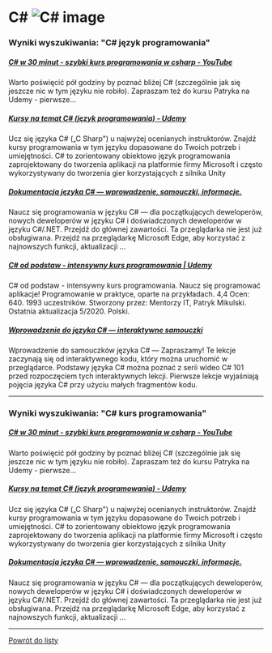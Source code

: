 # C# ![C# image](https://www.tiobe.com/wp-content/themes/tiobe/tiobe-index/images/C_.png)

### Wyniki wyszukiwania: "C# język programowania" 

##### [C# w 30 minut - szybki kurs programowania w csharp - YouTube](https://www.youtube.com/watch?v=EQGgmJLVn48) 

 Warto poświęcić pół godziny by poznać bliżej C# (szczególnie jak się jeszcze nic w tym języku nie robiło). Zapraszam też do kursu Patryka na Udemy - pierwsze...


##### [Kursy na temat C# (język programowania) - Udemy](https://www.udemy.com/pl/topic/c-sharp/) 

 Ucz się języka C# („C Sharp") u najwyżej ocenianych instruktorów. Znajdź kursy programowania w tym języku dopasowane do Twoich potrzeb i umiejętności. C# to zorientowany obiektowo język programowania zaprojektowany do tworzenia aplikacji na platformie firmy Microsoft i często wykorzystywany do tworzenia gier korzystających z silnika Unity


##### [Dokumentacja języka C# — wprowadzenie, samouczki, informacje.](https://learn.microsoft.com/pl-pl/dotnet/csharp/) 

 Naucz się programowania w języku C# — dla początkujących deweloperów, nowych deweloperów w języku C# i doświadczonych deweloperów w języku C#/.NET. Przejdź do głównej zawartości. Ta przeglądarka nie jest już obsługiwana. Przejdź na przeglądarkę Microsoft Edge, aby korzystać z najnowszych funkcji, aktualizacji ...


##### [C# od podstaw - intensywny kurs programowania | Udemy](https://www.udemy.com/course/kurs-c-sharp-od-podstaw/) 

 C# od podstaw - intensywny kurs programowania. Naucz się programować aplikacje! Programowanie w praktyce, oparte na przykładach. 4,4 Ocen: 640. 1993 uczestników. Stworzony przez: Mentorzy IT, Patryk Mikulski. Ostatnia aktualizacja 5/2020. Polski.


##### [Wprowadzenie do języka C# — interaktywne samouczki](https://learn.microsoft.com/pl-pl/dotnet/csharp/tour-of-csharp/tutorials/) 

 Wprowadzenie do samouczków języka C# — Zapraszamy! Te lekcje zaczynają się od interaktywnego kodu, który można uruchomić w przeglądarce. Podstawy języka C# można poznać z serii wideo C# 101 przed rozpoczęciem tych interaktywnych lekcji. Pierwsze lekcje wyjaśniają pojęcia języka C# przy użyciu małych fragmentów kodu.




---

### Wyniki wyszukiwania: "C# kurs programowania" 

##### [C# w 30 minut - szybki kurs programowania w csharp - YouTube](https://www.youtube.com/watch?v=EQGgmJLVn48) 

 Warto poświęcić pół godziny by poznać bliżej C# (szczególnie jak się jeszcze nic w tym języku nie robiło). Zapraszam też do kursu Patryka na Udemy - pierwsze...


##### [Kursy na temat C# (język programowania) - Udemy](https://www.udemy.com/pl/topic/c-sharp/) 

 Ucz się języka C# („C Sharp") u najwyżej ocenianych instruktorów. Znajdź kursy programowania w tym języku dopasowane do Twoich potrzeb i umiejętności. C# to zorientowany obiektowo język programowania zaprojektowany do tworzenia aplikacji na platformie firmy Microsoft i często wykorzystywany do tworzenia gier korzystających z silnika Unity


##### [Dokumentacja języka C# — wprowadzenie, samouczki, informacje.](https://learn.microsoft.com/pl-pl/dotnet/csharp/) 

 Naucz się programowania w języku C# — dla początkujących deweloperów, nowych deweloperów w języku C# i doświadczonych deweloperów w języku C#/.NET. Przejdź do głównej zawartości. Ta przeglądarka nie jest już obsługiwana. Przejdź na przeglądarkę Microsoft Edge, aby korzystać z najnowszych funkcji, aktualizacji ...




---

 [Powrót do listy](/home/mhz/Dokumenty/studia/sem4/awww/lab1/website/top20.md)